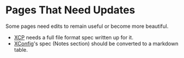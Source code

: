 # Pages That Need Updates

Some pages need edits to remain useful or become more beautiful.

- [XCP](/Xbox-360-System-Software/XCP) needs a full file format spec written up for it.
- [XConfig](/Xbox-360-System-Software/XConfig)'s spec (Notes section) should be converted to a markdown table.
